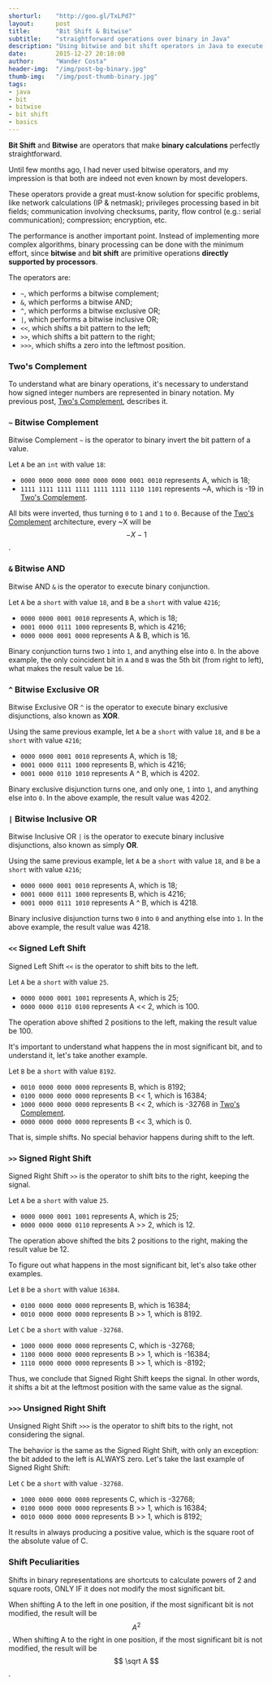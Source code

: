 ```yaml
---
shorturl:    "http://goo.gl/TxLPd7"
layout:      post
title:       "Bit Shift & Bitwise"
subtitle:    "straightforward operations over binary in Java"
description: "Using bitwise and bit shift operators in Java to execute straightforward binary calculations."
date:        2015-12-27 20:10:00
author:      "Wander Costa"
header-img:  "/img/post-bg-binary.jpg"
thumb-img:   "/img/post-thumb-binary.jpg"
tags:
- java
- bit
- bitwise
- bit shift
- basics
---
```


**Bit Shift** and **Bitwise** are operators that make **binary calculations** perfectly straightforward.

Until few months ago, I had never used bitwise operators, and my impression is that both are indeed not even known by most developers.<!--more-->

These operators provide a great must-know solution for specific problems, like network calculations (IP & netmask); privileges processing based in bit fields; communication involving checksums, parity, flow control (e.g.: serial communication); compression; encryption, etc.

The performance is another important point. Instead of implementing more complex algorithms, binary processing can be done with the minimum effort, since **bitwise** and **bit shift** are primitive operations **directly supported by processors**.

The operators are:

* `~`, which performs a bitwise complement;
* `&`, which performs a bitwise AND;
* `^`, which performs a bitwise exclusive OR;
* `|`, which performs a bitwise inclusive OR;
* `<<`, which shifts a bit pattern to the left;
* `>>`, which shifts a bit pattern to the right;
* `>>>`, which shifts a zero into the leftmost position.

### Two's Complement

To understand what are binary operations, it's necessary to understand how signed integer numbers are represented in binary notation. My previous post, [Two's Complement][twos-complement], describes it.

### `~` Bitwise Complement

Bitwise Complement `~` is the operator to binary invert the bit pattern of a value.

Let `A` be an `int` with value `18`:

* `0000 0000 0000 0000 0000 0000 0001 0010` represents A, which is 18;
* `1111 1111 1111 1111 1111 1111 1110 1101` represents ~A, which is -19 in [Two's Complement][twos-complement].

All bits were inverted, thus turning `0` to `1` and `1` to `0`. Because of the [Two's Complement][twos-complement] architecture, every ~X will be $$-X - 1$$.

### `&` Bitwise AND

Bitwise AND `&` is the operator to execute binary conjunction.

Let `A` be a `short` with value `18`, and `B` be a `short` with value `4216`;

* `0000 0000 0001 0010` represents A, which is 18;
* `0001 0000 0111 1000` represents B, which is 4216;
* `0000 0000 0001 0000` represents A & B, which is 16.

Binary conjunction turns two `1` into `1`, and anything else into `0`. In the above example, the only coincident bit in `A` and `B` was the 5th bit (from right to left), what makes the result value be `16`.

### `^` Bitwise Exclusive OR

Bitwise Exclusive OR `^` is the operator to execute binary exclusive disjunctions, also known as **XOR**.

Using the same previous example, let `A` be a `short` with value `18`, and `B` be a `short` with value `4216`;

* `0000 0000 0001 0010` represents A, which is 18;
* `0001 0000 0111 1000` represents B, which is 4216;
* `0001 0000 0110 1010` represents A ^ B, which is 4202.

Binary exclusive disjunction turns one, and only one, `1` into `1`, and anything else into `0`. In the above example, the result value was 4202.

### `|` Bitwise Inclusive OR

Bitwise Inclusive OR `|` is the operator to execute binary inclusive disjunctions, also known as simply **OR**.

Using the same previous example, let `A` be a `short` with value `18`, and `B` be a `short` with value `4216`;

* `0000 0000 0001 0010` represents A, which is 18;
* `0001 0000 0111 1000` represents B, which is 4216;
* `0001 0000 0111 1010` represents A ^ B, which is 4218.

Binary inclusive disjunction turns two `0` into `0` and anything else into `1`. In the above example, the result value was 4218.

### `<<` Signed Left Shift

Signed Left Shift `<<` is the operator to shift bits to the left.

Let `A` be a `short` with value `25`.

* `0000 0000 0001 1001` represents A, which is 25;
* `0000 0000 0110 0100` represents A << 2, which is 100.

The operation above shifted 2 positions to the left, making the result value be 100.

It's important to understand what happens the in most significant bit, and to understand it, let's take another example.

Let `B` be a `short` with value `8192`.

* `0010 0000 0000 0000` represents B, which is 8192;
* `0100 0000 0000 0000` represents B << 1, which is 16384;
* `1000 0000 0000 0000` represents B << 2, which is -32768 in [Two's Complement][twos-complement].
* `0000 0000 0000 0000` represents B << 3, which is 0.

That is, simple shifts. No special behavior happens during shift to the left.

### `>>` Signed Right Shift

Signed Right Shift `>>` is the operator to shift bits to the right, keeping the signal.

Let `A` be a `short` with value `25`.

* `0000 0000 0001 1001` represents A, which is 25;
* `0000 0000 0000 0110` represents A >> 2, which is 12.

The operation above shifted the bits 2 positions to the right, making the result value be 12.

To figure out what happens in the most significant bit, let's also take other examples.

Let `B` be a `short` with value `16384`.

* `0100 0000 0000 0000` represents B, which is 16384;
* `0010 0000 0000 0000` represents B >> 1, which is 8192.

Let `C` be a `short` with value `-32768`.

* `1000 0000 0000 0000` represents C, which is -32768;
* `1100 0000 0000 0000` represents B >> 1, which is -16384;
* `1110 0000 0000 0000` represents B >> 1, which is -8192;

Thus, we conclude that Signed Right Shift keeps the signal. In other words, it shifts a bit at the leftmost position with the same value as the signal.

### `>>>` Unsigned Right Shift

Unsigned Right Shift `>>>` is the operator to shift bits to the right, not considering the signal.

The behavior is the same as the Signed Right Shift, with only an exception: the bit added to the left is ALWAYS zero. Let's take the last example of Signed Right Shift:

Let `C` be a `short` with value `-32768`.

* `1000 0000 0000 0000` represents C, which is -32768;
* `0100 0000 0000 0000` represents B >> 1, which is 16384;
* `0010 0000 0000 0000` represents B >> 1, which is 8192;

It results in always producing a positive value, which is the square root of the absolute value of C.

### Shift Peculiarities

Shifts in binary representations are shortcuts to calculate powers of 2 and square roots, ONLY IF it does not modify the most significant bit.

When shifting A to the left in one position, if the most significant bit is not modified, the result will be $$ A^2 $$. When shifting A to the right in one position, if the most significant bit is not modified, the result will be $$ \sqrt A $$.


[twos-complement]: http://www.wandercosta.com/twos-complement
[unix-permissions]: https://en.wikipedia.org/wiki/File_system_permissions
